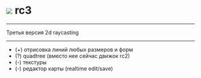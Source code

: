# [![](http://kotya.tk/favicon.ico)](http://kotya.tk) rc3

---

Третья версия 2d raycasting

---

- (+) отрисовка линий любых размеров и форм
- (?) quadtree (вместо нее сейчас движок rc2)
- (-) текстуры
- (-) редактор карты (realtime edit/save)
